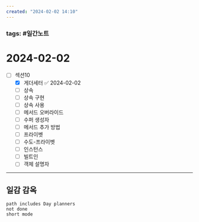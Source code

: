 ```yaml
---
created: "2024-02-02 14:10"
---
```


### tags: #일간노트
  
# 2024-02-02 
- [ ] 섹션10
	- [x] 게더세터 ✅ 2024-02-02
	- [ ] 상속
	- [ ] 상속 구현
	- [ ] 상속 사용
	- [ ] 메서드 오버라이드
	- [ ] 수퍼 생성자
	- [ ] 메서드 추가 방법
	- [ ] 프라이벳
	- [ ] 수도-프라이벳
	- [ ] 인스턴스
	- [ ] 빌트인
	- [ ] 객체 설명자
  
---  
## 일감 감옥  
```tasks  
path includes Day planners
not done  
short mode  
```